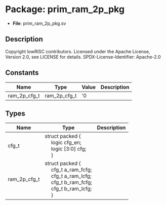 # Package: prim_ram_2p_pkg

- **File**: prim_ram_2p_pkg.sv
## Description

Copyright lowRISC contributors.
 Licensed under the Apache License, Version 2.0, see LICENSE for details.
 SPDX-License-Identifier: Apache-2.0
 

## Constants

| Name         | Type         | Value | Description |
| ------------ | ------------ | ----- | ----------- |
| ram_2p_cfg_t | ram_2p_cfg_t | '0    |             |
## Types

| Name         | Type                                                                                                                                                                                                                                                                                                    | Description |
| ------------ | ------------------------------------------------------------------------------------------------------------------------------------------------------------------------------------------------------------------------------------------------------------------------------------------------------- | ----------- |
| cfg_t        | struct packed {<br><span style="padding-left:20px">     logic       cfg_en;<br><span style="padding-left:20px">     logic [3:0] cfg;<br><span style="padding-left:20px">   }                                                                                                                            |             |
| ram_2p_cfg_t | struct packed {<br><span style="padding-left:20px">     cfg_t a_ram_fcfg;<br><span style="padding-left:20px">       cfg_t a_ram_lcfg;<br><span style="padding-left:20px">       cfg_t b_ram_fcfg;<br><span style="padding-left:20px">       cfg_t b_ram_lcfg;<br><span style="padding-left:20px">     } |             |
